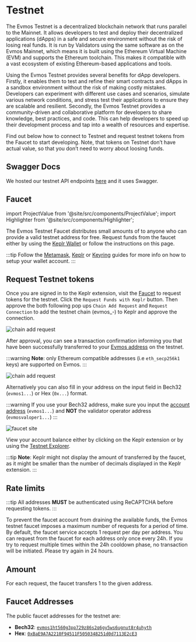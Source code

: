 # Testnet

The Evmos Testnet is a decentralized blockchain network
that runs parallel to the Mainnet.
It allows developers to test and deploy their decentralized applications (dApps)
in a safe and secure environment without the risk of losing real funds.
It is run by Validators using the same software as on the Evmos Mainnet,
which means it is built using the Ethereum Virtual Machine (EVM)
and supports the Ethereum toolchain.
This makes it compatible with a vast ecosystem
of existing Ethereum-based applications and tools.

Using the Evmos Testnet provides several benefits for dApp developers.
Firstly, it enables them to test and refine their smart contracts
and dApps in a sandbox environment without the risk of making costly mistakes.
Developers can experiment with different use cases and scenarios,
simulate various network conditions,
and stress test their applications to ensure they are scalable and resilient.
Secondly, the Evmos Testnet provides a community-driven
and collaborative platform for developers to share knowledge, best practices, and code.
This can help developers to speed up their development process
and tap into a wealth of resources and expertise.

Find out below how to connect to Testnet
and request testnet tokens from the Faucet to start developing.
Note, that tokens on Testnet don’t have actual value,
so that you don’t need to worry about loosing funds.

## Swagger Docs

We hosted our testnet API endpoints [here](./../develop/api#clients) and it uses Swagger.

## Faucet

import ProjectValue from '@site/src/components/ProjectValue';
import Highlighter from '@site/src/components/Highlighter';

The Evmos Testnet Faucet distributes small amounts of <ProjectValue keyword="testnet_denom" />
to anyone who can provide a valid testnet address for free. Request funds from the faucet either by using the
[Keplr Wallet](./../../use/connect-your-wallet/keplr) or follow the instructions on this page.

:::tip
Follow the [Metamask](./../../use/connect-your-wallet/metamask), [Keplr](./../../use/connect-your-wallet/keplr)
or [Keyring](./../../protocol/concepts/keyring) guides for more info on how to setup your wallet account.
:::

## Request Testnet tokens

Once you are signed in to the Keplr extension, visit the [Faucet](https://faucet.evmos.dev/) to request tokens
for the testnet. Click the `Request Funds with Keplr` button. Then approve the both following pop ups `Chain Add Request`
and `Request Connection` to add the <ProjectValue keyword='name' /> testnet chain
(evmos_<ProjectValue keyword="chain_id" />-<ProjectValue keyword="testnet_version_number" />) to Keplr and approve the
connection.

![chain add request](/img/keplr_approve_chain.png)

After approval, you can see a transaction confirmation informing you that <ProjectValue keyword="testnet_denom" /> have
been successfully transferred to your [Evmos address](./../../protocol/concepts/accounts#address-formats-for-clients) on
the testnet.

:::warning
**Note**: only Ethereum compatible addresses (i.e `eth_secp256k1` keys) are supported on Evmos.
:::

![chain add request](/img/keplr_transaction.png)

Alternatively you can also fill in your address on the input field in Bech32 (`evmos1...`) or Hex (`0x...`) format.

:::warning
If you use your Bech32 address, make sure you input the [account address](./../../protocol/concepts/accounts#addresses-and-public-keys)
(`evmos1...`) and **NOT** the validator operator address (`evmosvaloper1...`)
:::

![faucet site](/img/faucet_web_page.png)

View your account balance either by clicking on the Keplr extension or by using the [Testnet Explorer](https://testnet.mintscan.io/evmos-testnet).

:::tip
**Note**: Keplr might not display the amount of <ProjectValue keyword="testnet_denom" /> transferred by the faucet, as
it might be smaller than the number of decimals displayed in the Keplr extension.
:::

## Rate limits

:::tip
All addresses **MUST** be authenticated using ReCAPTCHA before requesting tokens.
:::

To prevent the faucet account from draining the available funds, the Evmos testnet faucet imposes a maximum number of
requests for a period of time. By default, the faucet service accepts 1 request per day per address. You can request
<ProjectValue keyword="testnet_denom" /> from the faucet for each address only once every 24h. If you try to request
multiple times within the 24h cooldown phase, no transaction will be initiated. Please try again in 24 hours.

## Amount

For each request, the faucet transfers 1 <ProjectValue keyword="testnet_denom" /> to the given address.

## Faucet Addresses

The public faucet addresses for the testnet are:

- **Bech32**: [`evmos1ht560g3pp729z86s2q6gy5ws6ugnut8r4uhyth`](https://testnet.mintscan.io/evmos-testnet/account/evmos1ht560g3pp729z86s2q6gy5ws6ugnut8r4uhyth)
- **Hex**: [`0xBaE9A7A2210F94511F5050348251d0d7113E2cE3`](https://evm.evmos.dev/address/0xBaE9A7A2210F94511F5050348251d0d7113E2cE3/transactions)
